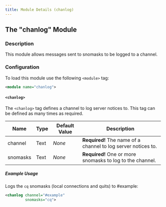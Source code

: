 ```yaml
---
title: Module Details (chanlog)
---
```


## The "chanlog" Module

### Description

This module allows messages sent to snomasks to be logged to a channel.

### Configuration

To load this module use the following `<module>` tag:

```xml
<module name="chanlog">
```

#### `<chanlog>`

The `<chanlog>` tag defines a channel to log server notices to. This tag can be defined as many times as required.

Name     | Type | Default Value | Description
-------- | ---- | ------------- | -----------
channel  | Text | *None*        | **Required!** The name of a channel to log server notices to.
snomasks | Text | *None*        | **Required!** One or more snomasks to log to the channel.

##### Example Usage

Logs the `cq` snomasks (local connections and quits) to #example:

```xml
<chanlog channel="#example"
         snomasks="cq">
```

